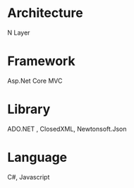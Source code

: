 # Architecture 

N Layer

# Framework

Asp.Net Core MVC

# Library

ADO.NET , ClosedXML, Newtonsoft.Json

# Language

C#, Javascript
